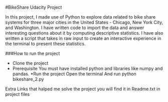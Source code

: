 #BikeShare Udacity Project 

In this project, I made use of Python to explore data related to bike share systems for three major cities in the United States - Chicago, New York City, and Washington. I have written code to import the data and answer interesting questions about it by computing descriptive statistics. I have also written a script that takes in raw input to create an interactive experience in the terminal to present these statistics.


###How to run the project

   * Clone the project
   * Prerequisite
        You must have installed python and libraries like numpy and pandas.
    *Run the project
        Open the terminal
        And run python bikeshare_2.py


Extra Links that halped me solve the project you will find it in Readme.txt in project files
